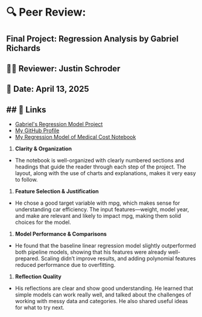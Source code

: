 # 🔍 Peer Review: 
## Final Project: Regression Analysis by Gabriel Richards
## 🧑‍💻 Reviewer: Justin Schroder
## 📅 Date: April 13, 2025
## ## 🔗 Links
- [Gabriel's Regression Model Project](https://github.com/gjrich/ml_regression_gjrich/blob/master/regression_gjrich.ipynb)
- [My GitHub Profile](https://github.com/SchroderJ-pixel)
- [My Regression Model of Medical Cost Notebook](https://github.com/SchroderJ-pixel/ml-06-medical-cost/blob/main/regression-schroder.ipynb)

1. **Clarity & Organization** 
- The notebook is well-organized with clearly numbered sections and headings that guide the reader through each step of the project. The layout, along with the use of charts and explanations, makes it very easy to follow.

1. **Feature Selection & Justification**
- He chose a good target variable with mpg, which makes sense for understanding car efficiency. The input features—weight, model year, and make are relevant and likely to impact mpg, making them solid choices for the model.

1. **Model Performance & Comparisons**
- He found that the baseline linear regression model slightly outperformed both pipeline models, showing that his features were already well-prepared. Scaling didn’t improve results, and adding polynomial features reduced performance due to overfitting.

1. **Reflection Quality** 
- His reflections are clear and show good understanding. He learned that simple models can work really well, and talked about the challenges of working with messy data and categories. He also shared useful ideas for what to try next.